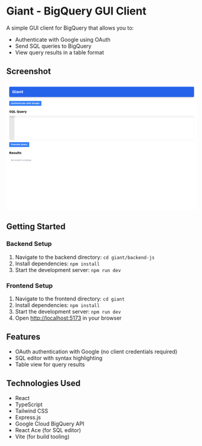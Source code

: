 # Giant - BigQuery GUI Client

A simple GUI client for BigQuery that allows you to:
- Authenticate with Google using OAuth
- Send SQL queries to BigQuery
- View query results in a table format

## Screenshot
![Giant Application Screenshot](giant/screenshots/giant-app-screenshot.png)

## Getting Started

### Backend Setup

1. Navigate to the backend directory: `cd giant/backend-js`
2. Install dependencies: `npm install`
3. Start the development server: `npm run dev`

### Frontend Setup

1. Navigate to the frontend directory: `cd giant`
2. Install dependencies: `npm install`
3. Start the development server: `npm run dev`
4. Open [http://localhost:5173](http://localhost:5173) in your browser

## Features

- OAuth authentication with Google (no client credentials required)
- SQL editor with syntax highlighting
- Table view for query results

## Technologies Used

- React
- TypeScript
- Tailwind CSS
- Express.js
- Google Cloud BigQuery API
- React Ace (for SQL editor)
- Vite (for build tooling)
